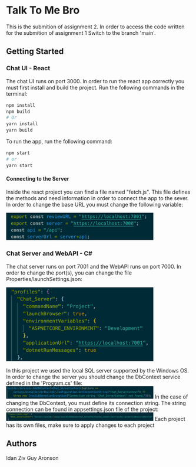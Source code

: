 # Talk To Me Bro
This is the submition of assignment 2. In order to access the code written for the submition of assignment 1
Switch to the branch 'main'.
## Getting Started
### Chat UI - React
The chat UI runs on port 3000.
In order to run the react app correctly you must first install and build the project.
Run the following commands in the terminal:
```bash
npm install
npm build
# Or
yarn install
yarn build
```
To run the app, run the following command:
```bash
npm start
# or
yarn start
```
#### Connecting to the Server
Inside the react project you can find a file named "fetch.js".
This file defines the methods and need information in order to connect the app to the sever.
In order to change the base URL you must change the following variable:

<img width="400" alt="API URL" src="public/pictures/api_url.png">

### Chat Server and WebAPI - C#
The chat server runs on port 7001 and the WebAPI runs on port 7000.
In order to change the port(s), you can change the file Properties/launchSettings.json:

<img width="400" alt="launchSettings" src="public/pictures/launchSettings.png">

In this project we used the local SQL server supported by the Windows OS.
In order to change the server you should change the DbContext service defined in the 'Program.cs' file:
<img width="400" alt="DbContext" src="public/pictures/dbContext.png">
In the case of changing the DbContext, you must define its connection string.
The string connection can be found in appsettings.json file of the project:
<img width="400" alt="Connection String" src="public/pictures/ConnectionString.png">
Each project has its own files, make sure to apply changes to each project
## Authors
Idan Ziv
Guy Aronson
